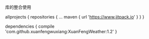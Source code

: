 库的整合使用

allprojects {
		repositories {
			...
			maven { url 'https://www.jitpack.io' }
		}
	}
  
  
  
  dependencies {
	        compile 'com.github.xuanfengwuxiang:XuanFengWeather:1.2'
	}


